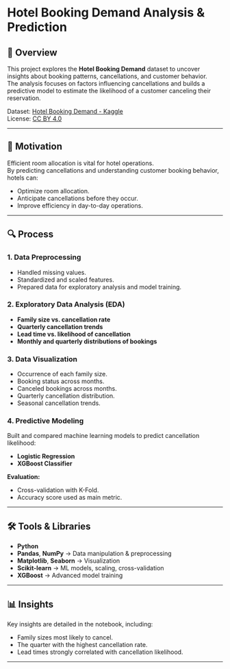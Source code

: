 # Hotel Booking Demand Analysis & Prediction

## 📌 Overview
This project explores the **Hotel Booking Demand** dataset to uncover insights about booking patterns, cancellations, and customer behavior.  
The analysis focuses on factors influencing cancellations and builds a predictive model to estimate the likelihood of a customer canceling their reservation.

Dataset: [Hotel Booking Demand - Kaggle](https://www.kaggle.com/jessemostipak/hotel-booking-demand)  
License: [CC BY 4.0](https://creativecommons.org/licenses/by/4.0/)

---

## 🎯 Motivation
Efficient room allocation is vital for hotel operations.  
By predicting cancellations and understanding customer booking behavior, hotels can:
- Optimize room allocation.  
- Anticipate cancellations before they occur.  
- Improve efficiency in day-to-day operations.  

---

## 🔍 Process

### 1. Data Preprocessing
- Handled missing values.  
- Standardized and scaled features.  
- Prepared data for exploratory analysis and model training.  

### 2. Exploratory Data Analysis (EDA)
- **Family size vs. cancellation rate**  
- **Quarterly cancellation trends**  
- **Lead time vs. likelihood of cancellation**  
- **Monthly and quarterly distributions of bookings**  

### 3. Data Visualization
- Occurrence of each family size.  
- Booking status across months.  
- Canceled bookings across months.  
- Quarterly cancellation distribution.  
- Seasonal cancellation trends.  

### 4. Predictive Modeling
Built and compared machine learning models to predict cancellation likelihood:  
- **Logistic Regression**  
- **XGBoost Classifier**  

**Evaluation:**  
- Cross-validation with K-Fold.  
- Accuracy score used as main metric.  

---

## 🛠️ Tools & Libraries
- **Python**  
- **Pandas**, **NumPy** → Data manipulation & preprocessing  
- **Matplotlib**, **Seaborn** → Visualization  
- **Scikit-learn** → ML models, scaling, cross-validation  
- **XGBoost** → Advanced model training  

---

## 📊 Insights
Key insights are detailed in the notebook, including:  
- Family sizes most likely to cancel.  
- The quarter with the highest cancellation rate.  
- Lead times strongly correlated with cancellation likelihood.  
---


